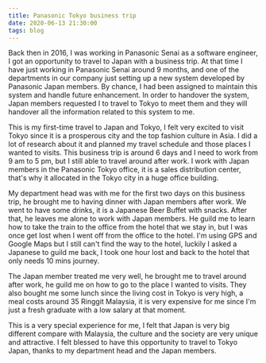 ```yaml
---
title: Panasonic Tokyo business trip
date: 2020-06-13 21:30:00
tags: blog
---
```


Back then in 2016, I was working in Panasonic Senai as a software engineer, I got an opportunity to travel to Japan with a business trip. At that time I have just working in Panasonic Senai around 9 months, and one of the departments in our company just setting up a new system developed by Panasonic Japan members. By chance, I had been assigned to maintain this system and handle future enhancement. In order to handover the system, Japan members requested I to travel to Tokyo to meet them and they will handover all the information related to this system to me.

This is my first-time travel to Japan and Tokyo, I felt very excited to visit Tokyo since it is a prosperous city and the top fashion culture in Asia. I did a lot of research about it and planned my travel schedule and those places I wanted to visits. This business trip is around 6 days and I need to work from 9 am to 5 pm, but I still able to travel around after work. I work with Japan members in the Panasonic Tokyo office, it is a sales distribution center, that's why it allocated in the Tokyo city in a huge office building. 

My department head was with me for the first two days on this business trip, he brought me to having dinner with Japan members after work. We went to have some drinks, it is a Japanese Beer Buffet with snacks. After that, he leaves me alone to work with Japan members.      He guild me to learn how to take the train to the office from the hotel that we stay in, but I was once get lost when I went off from the office to the hotel. I'm using GPS and Google Maps but I still can't find the way to the hotel, luckily I asked a Japanese to guild me back, I took one hour lost and back to the hotel that only needs 10 mins journey.

The Japan member treated me very well, he brought me to travel around after work, he guild me on how to go to the place I wanted to visits. They also bought me some lunch since the living cost in Tokyo is very high, a meal costs around 35 Ringgit Malaysia, it is very expensive for me since I'm just a fresh graduate with a low salary at that moment.

This is a very special experience for me,  I felt that Japan is very big different compare with Malaysia, the culture and the society are very unique and attractive. I felt blessed to have this opportunity to travel to Tokyo Japan, thanks to my department head and the Japan members.